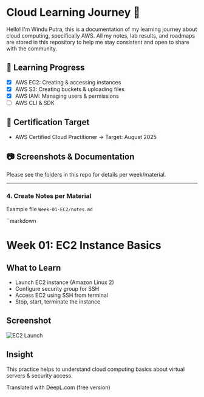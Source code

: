 # Cloud Learning Journey 🚀

Hello! I'm Windu Putra, this is a documentation of my learning journey about cloud computing, specifically AWS. 
All my notes, lab results, and roadmaps are stored in this repository to help me stay consistent and open to share with the community.

## 📌 Learning Progress
- [x] AWS EC2: Creating & accessing instances
- [x] AWS S3: Creating buckets & uploading files
- [X] AWS IAM: Managing users & permissions
- [ ] AWS CLI & SDK

## 🌟 Certification Target
- AWS Certified Cloud Practitioner → Target: August 2025

## 📷 Screenshots & Documentation
Please see the folders in this repo for details per week/material.

---

### 4. **Create Notes per Material**
Example file `Week-01-EC2/notes.md`

``markdown
# Week 01: EC2 Instance Basics

## What to Learn
- Launch EC2 instance (Amazon Linux 2)
- Configure security group for SSH
- Access EC2 using SSH from terminal
- Stop, start, terminate the instance

## Screenshot
![EC2 Launch](screenshot-ec2.png)

## Insight
This practice helps to understand cloud computing basics about virtual servers & security access.

Translated with DeepL.com (free version)
